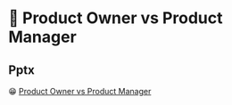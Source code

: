 # 📖 Product Owner vs Product Manager

## Pptx

😁 [Product Owner vs Product Manager](https://github.com/baolucky1901/presentation-Product-Owner-vs-Product-Management/blob/main/Presentation%20Link/Product%20Manager%20%26%20Product%20Owner.pptx)
